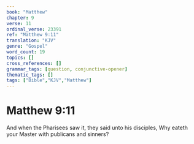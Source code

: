 ```yaml
---
book: "Matthew"
chapter: 9
verse: 11
ordinal_verse: 23391
ref: "Matthew 9:11"
translation: "KJV"
genre: "Gospel"
word_count: 19
topics: []
cross_references: []
grammar_tags: [question, conjunctive-opener]
thematic_tags: []
tags: ["Bible","KJV","Matthew"]
---
```


# Matthew 9:11

And when the Pharisees saw it, they said unto his disciples, Why eateth your Master with publicans and sinners?
